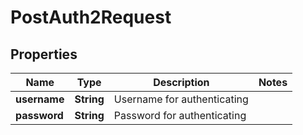

# PostAuth2Request


## Properties

| Name | Type | Description | Notes |
|------------ | ------------- | ------------- | -------------|
|**username** | **String** | Username for authenticating |  |
|**password** | **String** | Password for authenticating |  |



